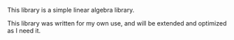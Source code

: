 This library is a simple linear algebra library.

This library was written for my own use, and will be extended and optimized as I need it.


